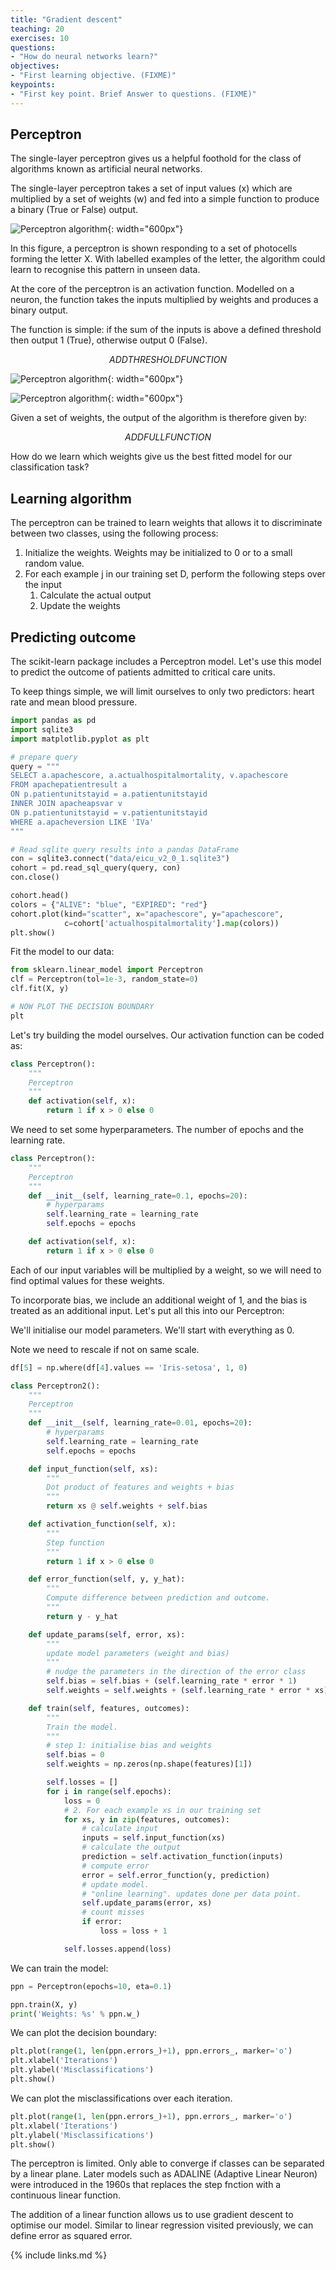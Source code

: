 ```yaml
---
title: "Gradient descent"
teaching: 20
exercises: 10
questions:
- "How do neural networks learn?"
objectives:
- "First learning objective. (FIXME)"
keypoints:
- "First key point. Brief Answer to questions. (FIXME)"
---
```


## Perceptron

The single-layer perceptron gives us a helpful foothold for the class of algorithms known as artificial neural networks.

The single-layer perceptron takes a set of input values (x) which are multiplied by a set of weights (w) and fed into a simple function to produce a binary (True or False) output.

![Perceptron algorithm](../fig/section1-fig2.jpg){: width="600px"}

In this figure, a perceptron is shown responding to a set of photocells forming the letter X. With labelled examples of the letter, the algorithm could learn to recognise this pattern in unseen data.

At the core of the perceptron is an activation function. Modelled on a neuron, the function takes the inputs multiplied by weights and produces a binary output. 

The function is simple: if the sum of the inputs is above a defined threshold then output 1 (True), otherwise output 0 (False).

$$
ADD THRESHOLD FUNCTION
$$

![Perceptron algorithm](../fig/section2-fig1.png){: width="600px"}

![Perceptron algorithm](../fig/section2-fig1b.png){: width="600px"}


Given a set of weights, the output of the algorithm is therefore given by:

$$
ADD FULL FUNCTION
$$

How do we learn which weights give us the best fitted model for our classification task?

## Learning algorithm

The perceptron can be trained to learn weights that allows it to discriminate between two classes, using the following process:

1. Initialize the weights. Weights may be initialized to 0 or to a small random value. 
2. For each example j in our training set D, perform the following steps over the input 
    1. Calculate the actual output
    2. Update the weights

## Predicting outcome

The scikit-learn package includes a Perceptron model. Let's use this model to predict the outcome of patients admitted to critical care units. 

To keep things simple, we will limit ourselves to only two predictors: heart rate and mean blood pressure.

```python
import pandas as pd
import sqlite3
import matplotlib.pyplot as plt

# prepare query
query = """
SELECT a.apachescore, a.actualhospitalmortality, v.apachescore
FROM apachepatientresult a
ON p.patientunitstayid = a.patientunitstayid
INNER JOIN apacheapsvar v
ON p.patientunitstayid = v.patientunitstayid
WHERE a.apacheversion LIKE 'IVa'
"""

# Read sqlite query results into a pandas DataFrame
con = sqlite3.connect("data/eicu_v2_0_1.sqlite3")
cohort = pd.read_sql_query(query, con)
con.close()

cohort.head()
colors = {"ALIVE": "blue", "EXPIRED": "red"}
cohort.plot(kind="scatter", x="apachescore", y="apachescore",
            c=cohort['actualhospitalmortality'].map(colors))
plt.show()
```

Fit the model to our data:

```python
from sklearn.linear_model import Perceptron
clf = Perceptron(tol=1e-3, random_state=0)
clf.fit(X, y)

# NOW PLOT THE DECISION BOUNDARY
plt
```

Let's try building the model ourselves. Our activation function can be coded as:

```python
class Perceptron():
    """
    Perceptron
    """
    def activation(self, x):
        return 1 if x > 0 else 0
```

We need to set some hyperparameters. The number of epochs and the learning rate.

```python
class Perceptron():
    """
    Perceptron
    """
    def __init__(self, learning_rate=0.1, epochs=20):
        # hyperparams
        self.learning_rate = learning_rate
        self.epochs = epochs

    def activation(self, x):
        return 1 if x > 0 else 0
```

Each of our input variables will be multiplied by a weight, so we will need to find
optimal values for these weights.

To incorporate bias, we include an additional weight of 1, and the bias is treated as
an additional input. Let's put all this into our Perceptron:

We'll initialise our model parameters. We'll start with everything as 0.

Note we need to rescale if not on same scale.

```python
df[5] = np.where(df[4].values == 'Iris-setosa', 1, 0)

class Perceptron2():
    """
    Perceptron
    """
    def __init__(self, learning_rate=0.01, epochs=20):
        # hyperparams
        self.learning_rate = learning_rate
        self.epochs = epochs

    def input_function(self, xs):
        """
        Dot product of features and weights + bias
        """
        return xs @ self.weights + self.bias

    def activation_function(self, x):
        """
        Step function
        """
        return 1 if x > 0 else 0

    def error_function(self, y, y_hat):
        """
        Compute difference between prediction and outcome.
        """
        return y - y_hat

    def update_params(self, error, xs):
        """
        update model parameters (weight and bias)
        """
        # nudge the parameters in the direction of the error class
        self.bias = self.bias + (self.learning_rate * error * 1)
        self.weights = self.weights + (self.learning_rate * error * xs)

    def train(self, features, outcomes):
        """
        Train the model.
        """
        # step 1: initialise bias and weights
        self.bias = 0
        self.weights = np.zeros(np.shape(features)[1])

        self.losses = []
        for i in range(self.epochs):
            loss = 0
            # 2. For each example xs in our training set
            for xs, y in zip(features, outcomes):
                # calculate input
                inputs = self.input_function(xs)
                # calculate the output
                prediction = self.activation_function(inputs)
                # compute error
                error = self.error_function(y, prediction)
                # update model. 
                # "online learning". updates done per data point.
                self.update_params(error, xs)
                # count misses
                if error:
                    loss = loss + 1

            self.losses.append(loss)
```

We can train the model:

```python
ppn = Perceptron(epochs=10, eta=0.1)

ppn.train(X, y)
print('Weights: %s' % ppn.w_)
```

We can plot the decision boundary:

```python
plt.plot(range(1, len(ppn.errors_)+1), ppn.errors_, marker='o')
plt.xlabel('Iterations')
plt.ylabel('Misclassifications')
plt.show()
```

We can plot the misclassifications over each iteration. 

```python
plt.plot(range(1, len(ppn.errors_)+1), ppn.errors_, marker='o')
plt.xlabel('Iterations')
plt.ylabel('Misclassifications')
plt.show()
```

The perceptron is limited. Only able to converge if classes can be separated by
a linear plane. Later models such as ADALINE (Adaptive Linear Neuron) were introduced in the 1960s
that replaces the step fnction with a continuous linear function.

The addition of a linear function allows us to use gradient descent to optimise our model.
Similar to linear regression visited previously, we can define error as squared error.


{% include links.md %}

